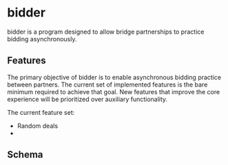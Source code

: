 # bidder

bidder is a program designed to allow bridge partnerships to practice bidding
asynchronously.

## Features

The primary objective of bidder is to enable asynchronous bidding practice
between partners.
The current set of implemented features is the bare minimum required to achieve
that goal.
New features that improve the core experience will be prioritized over auxiliary
functionality.

The current feature set:

- Random deals
- 

## Schema


